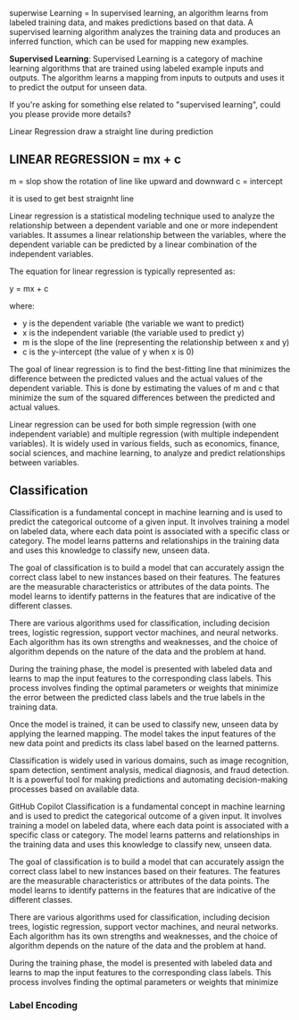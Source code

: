 superwise Learning  = In supervised learning, an algorithm learns from labeled training data, and makes predictions based on that data. A supervised learning algorithm analyzes the training data and produces an inferred function, which can be used for mapping new examples.

**Supervised Learning**: Supervised Learning is a category of machine learning algorithms that are trained using labeled example inputs and outputs. The algorithm learns a mapping from inputs to outputs and uses it to predict the output for unseen data.

If you're asking for something else related to "supervised learning", could you please provide more details?

Linear Regression draw a straight line during prediction
## LINEAR REGRESSION = mx + c
m = slop  show the rotation of line like upward and downward
c = intercept 

it is used to get best straignht line 

Linear regression is a statistical modeling technique used to analyze the relationship between a dependent variable and one or more independent variables. It assumes a linear relationship between the variables, where the dependent variable can be predicted by a linear combination of the independent variables.

The equation for linear regression is typically represented as:

y = mx + c

where:
- y is the dependent variable (the variable we want to predict)
- x is the independent variable (the variable used to predict y)
- m is the slope of the line (representing the relationship between x and y)
- c is the y-intercept (the value of y when x is 0)

The goal of linear regression is to find the best-fitting line that minimizes the difference between the predicted values and the actual values of the dependent variable. This is done by estimating the values of m and c that minimize the sum of the squared differences between the predicted and actual values.

Linear regression can be used for both simple regression (with one independent variable) and multiple regression (with multiple independent variables). It is widely used in various fields, such as economics, finance, social sciences, and machine learning, to analyze and predict relationships between variables.



## Classification


Classification is a fundamental concept in machine learning and is used to predict the categorical outcome of a given input. It involves training a model on labeled data, where each data point is associated with a specific class or category. The model learns patterns and relationships in the training data and uses this knowledge to classify new, unseen data.

The goal of classification is to build a model that can accurately assign the correct class label to new instances based on their features. The features are the measurable characteristics or attributes of the data points. The model learns to identify patterns in the features that are indicative of the different classes.

There are various algorithms used for classification, including decision trees, logistic regression, support vector machines, and neural networks. Each algorithm has its own strengths and weaknesses, and the choice of algorithm depends on the nature of the data and the problem at hand.

During the training phase, the model is presented with labeled data and learns to map the input features to the corresponding class labels. This process involves finding the optimal parameters or weights that minimize the error between the predicted class labels and the true labels in the training data.

Once the model is trained, it can be used to classify new, unseen data by applying the learned mapping. The model takes the input features of the new data point and predicts its class label based on the learned patterns.

Classification is widely used in various domains, such as image recognition, spam detection, sentiment analysis, medical diagnosis, and fraud detection. It is a powerful tool for making predictions and automating decision-making processes based on available data.

GitHub Copilot
Classification is a fundamental concept in machine learning and is used to predict the categorical outcome of a given input. It involves training a model on labeled data, where each data point is associated with a specific class or category. The model learns patterns and relationships in the training data and uses this knowledge to classify new, unseen data.

The goal of classification is to build a model that can accurately assign the correct class label to new instances based on their features. The features are the measurable characteristics or attributes of the data points. The model learns to identify patterns in the features that are indicative of the different classes.

There are various algorithms used for classification, including decision trees, logistic regression, support vector machines, and neural networks. Each algorithm has its own strengths and weaknesses, and the choice of algorithm depends on the nature of the data and the problem at hand.

During the training phase, the model is presented with labeled data and learns to map the input features to the corresponding class labels. This process involves finding the optimal parameters or weights that minimize 


### Label Encoding 